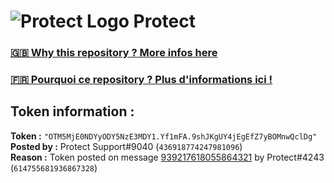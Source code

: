 # ![Protect Logo](https://i.imgur.com/5ovpCPg.png) Protect

### [🇬🇧 Why this repository ? More infos here](https://github.com/protect-github-bot/token-reset/blob/main/README.md)

### [🇫🇷 Pourquoi ce repository ? Plus d'informations ici !](https://github.com/protect-github-bot/token-reset/blob/main/FR_README.md)

## Token information :
**Token :** `"OTM5MjE0NDYyODY5NzE3MDY1.Yf1mFA.9shJKgUY4jEgEfZ7yBOMnwQclDg"`\
**Posted by :** Protect Support#9040 (`436918774247981096`)\
**Reason :** Token posted on message [939217618055864321](https://discord.com/channels/835179952500113459/881108454226399292/939217618055864321) by Protect#4243 (`614755681936867328`)